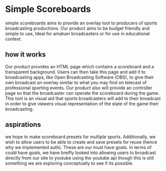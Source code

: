 # Simple Scoreboards
simple scoreboards aims to provide an overlay tool to producers of sports broadcasting productions. Our product aims to be budget friendly and simple to use, Ideal for amatuer broadcasters or for use in educational context. 
## how it works
Our product provides an HTML page which contains a scoreboard and a transparent background. Users can then take this page and add it to broadcasting apps, like Open Broadcasting Software (OBS), to give their own broadcast an overlay similar to what you may find on telecast of professional sporting events. Our product also will provide an controller page so that the broadcaster can operate the scoreboard during the game. This tool is an visual aid that sports broadcasters will add to their broadcast in order to give viewers visual representation of the state of the game their broadcasting. 


## aspirations
we hope to make scoreboard presets for multiple sports. Additionally, we wish to allow users to be able to create and save presets for reuse (hence why we implemented auth). These are our must have goals.
In terms of could have goals, we have breifly looked into allowing users to broadcast directly from our site to youtube using the youtube api though this is still something we are exploring conceptually to see if its possible. 
